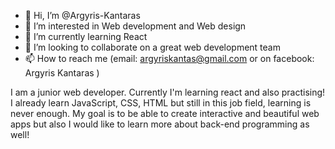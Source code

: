 - 👋 Hi, I’m @Argyris-Kantaras
- 👀 I’m interested in Web development and Web design
- 🌱 I’m currently learning React
- 💞️ I’m looking to collaborate on a great web development team
- 📫 How to reach me (email: argyriskantas@gmail.com or on facebook: Argyris Kantaras )


I am a junior web developer. Currently I'm learning react and also practising! I already learn JavaScript, CSS, HTML but still in this job field, learning is never enough. My goal is to be able to create interactive and beautiful web apps but also I would like to learn more about back-end programming as well!

